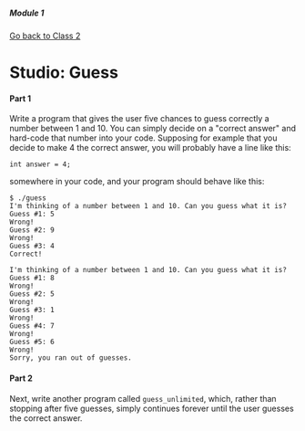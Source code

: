##### Module 1
[Go back to Class 2](../../class2)
# Studio: Guess

#### Part 1

Write a program that gives the user five chances to guess correctly a number between 1 and 10. 
You can simply decide on a "correct answer" and hard-code that number into your code. 
Supposing for example that you decide to make 4 the correct answer, you will probably have a line like this:
```
int answer = 4;
```
somewhere in your code, and your program should behave like this:

```
$ ./guess
I'm thinking of a number between 1 and 10. Can you guess what it is?
Guess #1: 5
Wrong!
Guess #2: 9
Wrong!
Guess #3: 4
Correct!
```
```
I'm thinking of a number between 1 and 10. Can you guess what it is?
Guess #1: 8
Wrong!
Guess #2: 5
Wrong!
Guess #3: 1
Wrong!
Guess #4: 7
Wrong!
Guess #5: 6
Wrong!
Sorry, you ran out of guesses.
```

#### Part 2

Next, write another program called `guess_unlimited`, which, rather than stopping after five guesses, 
simply continues forever until the user guesses the correct answer.
